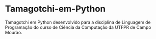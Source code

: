 # Tamagotchi-em-Python
Tamagotchi em Python desenvolvido para a disciplina de Linguagem de Programação do curso de Ciência da Computação da UTFPR de Campo Mourão.
